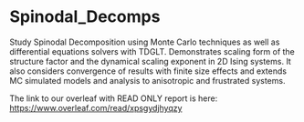 # Spinodal_Decomps
Study Spinodal Decomposition using Monte Carlo techniques as well as differential equations solvers with TDGLT.
Demonstrates scaling form of the structure factor and the dynamical scaling exponent in 2D Ising systems.
It also considers convergence of results with finite size effects and extends MC simulated models and analysis to anisotropic and frustrated systems.

The link to our overleaf with READ ONLY report is here:
https://www.overleaf.com/read/xpsgydjhyqzy
